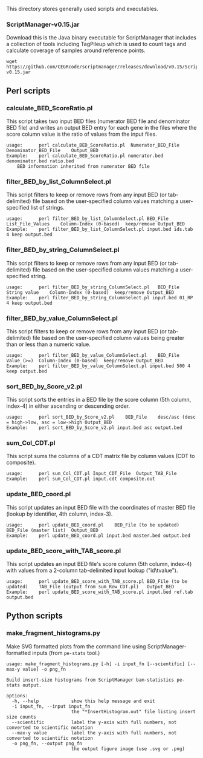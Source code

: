 
This directory stores generally used scripts and executables.

### ScriptManager-v0.15.jar
Download this is the Java binary executable for ScriptManager that includes a collection of tools including TagPileup which is used to count tags and calculate coverage of samples around reference points.
```
wget https://github.com/CEGRcode/scriptmanager/releases/download/v0.15/ScriptManager-v0.15.jar
```

## Perl scripts

### calculate_BED_ScoreRatio.pl
This script takes two input BED files (numerator BED file and denominator BED file) and writes an output BED entry for each gene in the files where the score column value is the ratio of values from the input files.
```
usage:		perl calculate_BED_ScoreRatio.pl  Numerator_BED_File	Denominator_BED_File	Output_BED
Example:	perl calculate_BED_ScoreRatio.pl numerator.bed denominator.bed ratio.bed
	BED information inherited from numerator BED file
```

### filter_BED_by_list_ColumnSelect.pl
This script filters to keep or remove rows from any input BED (or tab-delimited) file based on the user-specified column values matching a user-specified list of strings.
```
usage:		perl filter_BED_by_list_ColumnSelect.pl	BED_File	List_File_Values	Column-Index (0-based)	keep/remove	Output_BED
Example:	perl filter_BED_by_list_ColumnSelect.pl input.bed ids.tab 4 keep output.bed
```

### filter_BED_by_string_ColumnSelect.pl
This script filters to keep or remove rows from any input BED (or tab-delimited) file based on the user-specified column values matching a user-specified string.
```
usage:		perl filter_BED_by_string_ColumnSelect.pl	BED_File	String value	Column-Index (0-based)	keep/remove	Output_BED
Example:	perl filter_BED_by_string_ColumnSelect.pl input.bed 01_RP 4 keep output.bed
```

### filter_BED_by_value_ColumnSelect.pl
This script filters to keep or remove rows from any input BED (or tab-delimited) file based on the user-specified column values being greater than or less than a numeric value.
```
usage:		perl filter_BED_by_value_ColumnSelect.pl	BED_File	Value (>=)	Column-Index (0-based)	keep/remove	Output_BED
Example:	perl filter_BED_by_value_ColumnSelect.pl input.bed 500 4 keep output.bed
```

### sort_BED_by_Score_v2.pl
This script sorts the entries in a BED file by the score column (5th column, index-4) in either ascending or descending order.
```
usage:		perl sort_BED_by_Score_v2.pl	BED_File	desc/asc (desc = high->low, asc = low->high	Output_BED
Example:	perl sort_BED_by_Score_v2.pl input.bed asc output.bed
```

### sum_Col_CDT.pl
This script sums the columns of a CDT matrix file by column values (CDT to composite).
```
usage:		perl sum_Col_CDT.pl	Input_CDT_File	Output_TAB_File
Example:	perl sum_Col_CDT.pl input.cdt composite.out
```

### update_BED_coord.pl
This script updates an input BED file with the coordinates of master BED file (lookup by identifier, 4th column, index-3).
```
usage:		perl update_BED_coord.pl	BED_File (to be updated)	BED_File (master list)	Output_BED
Example:	perl update_BED_coord.pl input.bed master.bed output.bed
```

### update_BED_score_with_TAB_score.pl
This script updates an input BED file's score column (5th column, index-4) with values from a 2-column tab-delimited input lookup ("id\tvalue").
```
usage:		perl update_BED_score_with_TAB_score.pl	BED_File (to be updated)	TAB_File (output from sum_Row_CDT.pl)	Output_BED
Example:	perl update_BED_score_with_TAB_score.pl input.bed ref.tab output.bed
```

## Python scripts

### make_fragment_histograms.py
Make SVG formatted plots from the command line using ScriptManager-formatted inputs (from `pe-stats` tool.)

```
usage: make_fragment_histograms.py [-h] -i input_fn [--scientific] [--max-y value] -o png_fn

Build insert-size histograms from ScriptManager bam-statistics pe-stats output.

options:
  -h, --help            show this help message and exit
  -i input_fn, --input input_fn
                        the "*InsertHistogram.out" file listing insert size counts
  --scientific          label the y-axis with full numbers, not converted to scientific notation
  --max-y value         label the y-axis with full numbers, not converted to scientific notation
  -o png_fn, --output png_fn
                        the output figure image (use .svg or .png)
```